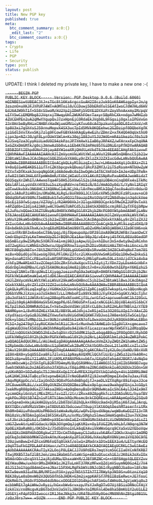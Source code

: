 ```yaml
--- 
layout: post
title: New PGP key
published: true
meta: 
  btc_comment_summary: a:0:{}
  _edit_last: "2"
  btc_comment_counts: a:0:{}
tags: 
- Crypto
- Life
- PGP
- Security
type: post
status: publish
---
```

UPDATE: I think I deleted my private key, I have to make a new one :-(

<del datetime="2006-10-21T20:56:28+00:00"><code>
-----BEGIN PGP PUBLIC KEY BLOCK-----
Version: PGP Desktop 9.0.6 (Build 6060)
mQINBESiwtUBEAC3tJ+sTGc8t16Ks6rgccGuAH2I8czJuk91oK6AW6zgpIyrJn/g
3zsznO+uXKJFJYPUP74WT+AOMToil0/CCDuwj5DbERdfulSE4fIwsC7dW7HLd6HV
EdJ6A3W9hT1f+558rSSwoM/kU2Yp2jIDmPj5VOYE1DYXzPrZoyVhnAxxmyIM/pqV
uIfY5wCiEMQMbg8JJVqrxjTNwqyUHl2WUKhFOerTaxyr5BpRhCXk+ndgo7wMHIzb
4ZUCEHPEn2uA2qMwYYqupQvJ7zxHpnEjCORdaEkJVgb8L9FGgsijOgxlsIPGVvGn
23r0HrbeByRHixCNHBFrHadWjueGMVicyKfvu68cAd3pzkuntga9DL0IutXnV/+R
tp8U3xi7gShYsSJ59rnuMopvX4SX3ucTpId5MVk8KQEehwc2G2Dzipf0DQboYgfK
jz1Gdl5VvTXvv5Kj7zlg9FCowFGBYkkkKAgEy4wEih/ZDmrZ+xfK4QO4OqUxthU0
cjpn3p+NZr30/gF8LyrOUmYSWlm+Ks30qj188JuYSJUJWdG+mR4iGkezGcf0s5i9
KJJSvq7za3CyyHiUiadU9I94zkPzcJPTYmXwYiIaB6yJRP4XZ/wFHrxxFpChqUNA
5xGZXxDmGMfk/g0cj3mnwAzbb0vLs1Eb4Kf6ImPHo95TGiDNiErpPfKDYwARAQAB
tB5BZGFtIEhpdGNoY29jayA8YW1oaXRjQHdtLmVkdT6JAo4EEAECAHgFAkSiwvwF
CQHhM4AwFIAAAAAAIAAHcHJlZmVycmVkLWVtYWlsLWVuY29kaW5nQHBncC5jb21w
Z3BtaW1lBwsJCAcDAgoCGQEZGGxkYXA6Ly9rZXlzZXJ2ZXIucGdwLmNvbQUbAwAA
AAQWAwIBBR4BAAAABBUICQoACgkQLkyMl9izqIxjJw/+LH6ma4mXgtjOcBXz+Zt1
V+0sQJ1wHE4KDS11ifTrCZKtbpcpvkQDuaif1RcP3ZMf3/2iT5zRssm+NTbUwZyW
P2YxfxDfKxak3ovpqNgGGKjd4AdewBc0aIbwOgWv14T6CYmFUd+ImJe+UDp7PeN+
zfw8ItSWVJH4L6FFpmWm8mR/FXbCjWIaUlcVXiAKcRISNpRvPxuAHDAJwoW8idzT
OO35qyXrIWhIT/A4wxoTqa4FS0H5J5XVwGlS2sjX4qqUiOB4cnCnqD0Fx4vITkMc
Q4slAFlsLyoVdXrHY83ui5szXyqR4V+refHUIcN/0J/HmAGOy0d/t/YyNnl1RIqY
sOTxwUkvbXv3N68HC3JXQ0NuC14LNCjhk/l8rPmcu8MlkIQqCfoc0s4uVYr0dsrD
qbCvJA8uP3iHRV2n/OMaDNLXLRgS/8oFN991JCtlUGrXPW5j9dMJFz9Pixav+oC0
90dqObPa6Y98Mcf5eBEBukSfw5y0Q31f9auzpIRotOVptP22N8dhqwjn3qdckVee
5ScEj1S9fwSjzpz/VZ7Uglj/R2AH90XkJr3IlgsX8N93CprkSfMwIKZJUP9vTxXt
+4PZq0b+I2djs423ARjw4CYGwHGTUAPCd5Ji184tkXD8D5crmjR8l2yfYFQjbMpw
qlJuPo/nQQae336ZTGNvpNi0H0FkYW0gSGl0Y2hjb2NrPG90YWtpbmdAbWFjLmNv
bT6JAosEEAECAHUFAkSiwvwFCQHhM4AwFIAAAAAAIAAHcHJlZmVycmVkLWVtYWls
LWVuY29kaW5nQHBncC5jb21wZ3BtaW1lBwsJCAcDAgoZGGxkYXA6Ly9rZXlzZXJ2
ZXIucGdwLmNvbQUbAwAAAAQWAwIBBR4BAAAABBUICQoACgkQLkyMl9izqIzOXQ/9
F8+bdk6h1UkThxK/x3rqEOzMIRb45mU99YTLeDZv6MolWXOjW8bHJJZe9FtH6+ok
Luc1rFRrBF3x6xo6xCT9A/pqj/0jf9peupoXp/OP39lUxA99W1RJWFBr7aanDwCY
CmdrEbpVZYyLKeTmmeGUpZGJrBQ9hJEa1Aar98pJQ/vE4+yj4SfKVL0EUz8GedOP
bb5mBlcy9wZSMyNc5YOR7Fn41+mj983jsApw/UjIv+hIDur3n5+dwty9wZsRCnhn
sd72wgXoirLWNkEnZkOwru/Upg5KRnw7iuyoZh2DivO6AUiHAiTNY+4si6ncxi/N
MR7F80qQsN8Ts+78t5ZNUTOGlP5Q8LgGUGeUXBx5RvwdAC5HZ8Ck4hqNsF7om78S
xc8v+bDidOjoT6iwsUg7DVLPFlOH/Z3fcr2lXKooOUVwSmR1d5Qz1D0w5wZnkuS1
Wg+dsnaRIthCcPBiwXsEuAPSNPXWqZGtXW+5jM6lgPswHu59LztnU/jd7Ckz4vba
/rhFy2MwAM1mX7svZCOeptIOcZR+5YuXwXgcvTCLhIytjT/fDn72yLDsmkGcHbF+
dGdrDglHoEMBu/C/g575XAONcAsqlHe82jQ0ct7+0+vJGU60wthIEPp+Y6KEzhi5
h2JoqY1NHlvfBrgUWuIlXjyqgJsezznPqG9a3eKUqR+0H0FkYW0gSGl0Y2hjb2Nr
PGFkYW1AaW5maW1wLm5ldD6JAosEEAECAHUFAkSiwvwFCQHhM4AwFIAAAAAAIAAH
cHJlZmVycmVkLWVtYWlsLWVuY29kaW5nQHBncC5jb21wZ3BtaW1lBwsJCAcDAgoZ
GGxkYXA6Ly9rZXlzZXJ2ZXIucGdwLmNvbQUbAwAAAAQWAwIBBR4BAAAABBUICQoA
CgkQLkyMl9izqIxgFg//YG0Km32CUookSgS2lZpRCjsgE57wksptL+slQQcnNcgh
3D6bYVMkJlXznjxo7o5k0mV7/LLlMmboPIu99Yk3B8J/FyFK2d+GgGKY/W2cTjhr
j0u3nFbk5l1UWtRr6lng28BopPbxNfooHCjfSL/wrGfaI+apruuehoWC1bJ29ScL
/g1Zit0g6jA0VB6HaSV5XCmgpP6/6lfH6USP+fiaIrxNCG1kl3DjVBl4sVSl6bCY
KLTp2l9a5JDNWRAU5IaLf+Yetw2boVdSWrjO3FrCLE0c3sRI2HLAVfNBln2/YfE9
NAHM6yo+1/8vMt0ZHEiY5AJE/0BY9La6JdhjsJxRSjeISz3O20SLUIp17rXAsCZG
cYydYazi+SyGzBJG3N6ZfVwufeYu9ViGdhWIQXWF7VDJvo17H8e+bXSTw5Ce1fp/
bOk+ylQ4iTvMNpJ1L2vr9UNJruH4ESkIsKN7ofLOwxoUnLDdJyK8Q6k69KwLEBbn
PC5I+Jg2479gYJzyRUCXUmfmlR1iCJk+SrMunhwb7AHWEiOrSIg9VlX+cgmcavo7
+EgWaUD3VefX58SDiAW3hhM4qdQa0s941VArFficazzraarWpfkW5FYi2dMzqQQw
d71Z/nQOGtkhIKWD52hEsZwtqDVrrD25ddMK1SpZLebqg4B9uy2P0OgO8Y/RyhO0
LUFkYW0gSGl0Y2hjb2NrPGFkYW0uaGl0Y2hjb2NrLjA1QGRlbmlzb24uZWR1PokC
iwQQAQIAdQUCRKLC/AUJAeEzgDAUgAAAAAAgAAdwcmVmZXJyZWQtZW1haWwtZW5j
b2RpbmdAcGdwLmNvbXBncG1pbWUHCwkIBwMCChkYbGRhcDovL2tleXNlcnZlci5w
Z3AuY29tBRsDAAAABBYDAgEFHgEAAAAEFQgJCgAKCRAuTIyX2LOojOaND/98rXVR
iE9X+BX0+ySqU5SIva8Fi72lvn1i1pNayAVQXMClQChflU/ErjZWSz32sYk40R+c
9OIhz8p+w95iY21aNhL3FjUKMLKPANXPHknvb6fx/GXgOdfehq4dJBGR7/4vNq5o
2OcmKbcwWjcZY5hTgFLB2RTPD4myM/ByQSR9MHx/II4W0O3l52jHIIb5RH9D7vgu
fwehtWXAhaLDx2AE4Soho3fXQXux/f8qidM8reZONCd4DknkIu4O26DUx3SOn+SH
iyUKnRQO+SOZw8qGcT5JJHn8XxQp17C4vMFEXJXpFDYtkQJahQy+4Vc1GDRMi9Wd
LoK1KWC3XAJTaBczfktvpnwB410J7rNoGBaKRfZj9JxneM3mpeIXvDe7u3ax/FUE
/AqvMgKgpOc/vl/IajOnOZc9Q8xPGohdmBhgdjfJ+aeDLVZfXqRgr89iFxpxJ3ce
3PC8uweXMLBi//xzC09yOtNZbCOVQ9IBez1Mwzx9plgcxwz9wahgqFEnjsJcGQyt
7xekMvgR08p9dGxZ774ksaIN91+4pOqDenyBsDr9QMdwWcaIc5hC64yl334Ix9mT
CycmmQkyl6nVytjMEsIM1ifsv1Zl/2tr/ZRvx49Z8pgRkfcitZOA5sNU1/hyafBV
+gkPOuJRQt5B74Zn1sPlRTVJAmckRQcMosmc9rkCDQREosLnARAApmGpGSg2SQs0
svv5q+eO+HxjAikHHIUysSt/2b0TbVlD2hQLk+YR6Uc9ad+DjM5sjK6fJaLJArqL
BXYTQDr/oRVMzSV5W+jeT0DUtA57bdccwufT0upjYlKt6OqtOeshMTaserfritMx
6h0M+04UivPdosHUsPM6OoSteWxAvNyUG/wQPvIVpvdXNqe/wqW8uKwDIZTI3rTR
RN10zVc/NTDAnIgGSeI9F55KvEPLn/nrMz/5Mghz5lmwu5HeHSqm8vZ3u+7VX2me
viFJbrzk1qDi6zl/5WH0+pX9IerdmIaEZ+VEWdGMn5kb4tLViOW9NOH8vp1disZ1
cHG7ZwvAtrLm8lGdacV/9Qk3OYgmQqJjqKtM1v+Oy1FUGZ2M/mhLbf/N0qrq3N7W
XpOEiXQaRaN8j/OK5D+2/7SdSQVno1VLk6qEX4viVkWWxGqrq9CYa5xU2YEboVqw
VokXQXcOH8PHUhODRgkwC2T7DrCmTh8gweyCSJa0zsvhK4Rxf2OKhrXnqVr1mOMQ
pQfkq3c0AhbbMKW7Zo9xAYm/Kuq4nXy2PlUCR96/hXeiNpRYONVjmn1VYQ3OC9fE
T39zjwnBwwZ+FZFcxGM6FoQTq0lkkf/olw1+1Madrx1Dtw1EEX1u4/LETtyrWcEQ
z9qXTSuFkGZPDLA4F4tHaxr/wTYJo40AEQEAAYkCKAQYAQIAEgUCRKLC5wUJAeEz
gAUbDAAAAAAKCRAuTIyX2LOojP8LEACJJ7U9PdERs7mqtYcm5GCIIaOYCnNfKRB7
ftwjMXB5T3af2lBtJen/zms1WabmSfvtaWrSp+eB3uQtucxh1EJ/3K0ik3oXvIOx
W5HdrOOrcDrq5Ytl2ajRjdUMa/EhsxaW+M/2JBf9RZNC+G++tBF6HgptQLEEYZvv
8EYWau0Ww/uxhUr9MsZH0KW1cJK2TuLnHT37RKzMFwxQZdjmVSuymNQ0Gz4Z/7V4
ASJS13o1Yqgd84mmIe+eJNar15PXHLMgPkbWYc0NJcQ6IrRygNBOJba8o+l8FcNm
NXTw9evm931uFNLBM/MPIzcP3X+jyy2fN5t5TIh7TI7RWytp3N59S+u0tzniYq10
REK38yLe0sDmvW02V3QUSOfhSbJHDK+G3m2jxgpKAFSf7P8IIBzEeRwc+JE7fosC
dQkMmb7LjRG0rP5D0e04dbNocxOOGEIOlDS4kpchAFSmGuf4WHo9L3gVjeWjq0u3
ecbbWREt7gAiWHwJvRyzi/hGxvbWv6rvxzp/PsYJxRgDTvO7UjtBSisDRNcCFHjY
FzkXlV/rn8NcgvKzB6Tbd3nVJa5V7iJBKDR+YoIMUFnl4De8ha5BmKU1Y2uU1LE2
iOSEYj+P4pFD93IwoccrIR1J6eJNkg3x/UR4fBuXhNy0GecMN8NhNnZBtgi0B1SL
/zQzJ8rs7w==
=SUZN
-----END PGP PUBLIC KEY BLOCK-----
`</del>
